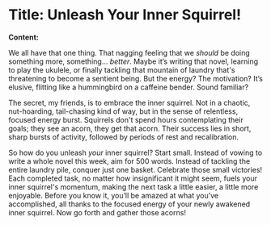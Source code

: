 # **Title:**  Unleash Your Inner Squirrel!

**Content:**

We all have that one thing. That nagging feeling that we *should* be doing something more, something… *better*.  Maybe it’s writing that novel, learning to play the ukulele, or finally tackling that mountain of laundry that's threatening to become a sentient being.  But the energy? The motivation?  It’s elusive, flitting like a hummingbird on a caffeine bender.  Sound familiar?

The secret, my friends, is to embrace the inner squirrel.  Not in a chaotic, nut-hoarding, tail-chasing kind of way, but in the sense of relentless, focused energy burst.  Squirrels don't spend hours contemplating their goals; they see an acorn, they get that acorn.  Their success lies in short, sharp bursts of activity, followed by periods of rest and recalibration.

So how do you unleash *your* inner squirrel?  Start small.  Instead of vowing to write a whole novel this week, aim for 500 words.  Instead of tackling the entire laundry pile, conquer just one basket.  Celebrate those small victories! Each completed task, no matter how insignificant it might seem, fuels your inner squirrel's momentum, making the next task a little easier, a little more enjoyable.  Before you know it, you’ll be amazed at what you’ve accomplished, all thanks to the focused energy of your newly awakened inner squirrel.  Now go forth and gather those acorns!

